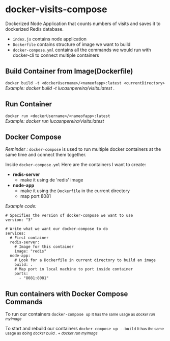 # docker-visits-compose

Dockerized Node Application that counts numbers of visits and saves it to dockerized Redis database.

- `index.js` contains node application
- `Dockerfile` contains structure of image we want to build
- `docker-compose.yml` contains all the commands we would run with docker-cli to connect multiple containers

## Build Container from Image(Dockerfile)

`docker build -t <dockerUsername>/<nameofapp>:latest <currentDirectory>` <br>
<i>Example: docker build -t lucasnpereira/visits:latest . </i>

## Run Container

`docker run <dockerUsername>/<nameofapp>:latest` <br>
<i>Example: docker run lucasnpereira/visits:latest</i>

## Docker Compose

<i>Reminder : </i> `docker-compose` is used to run multiple docker containers at the same time and connect them together.

Inside `docker-compose.yml`
Here are the containers I want to create:

- <b>redis-server</b>
  - make it using de 'redis' image
- <b>node-app</b>
  - make it using the `Dockerfile` in the current directory
  - map port 8081

<i>Example code:</i>

```
# Specifies the version of docker-compose we want to use
version: "3"

# Write what we want our docker-compose to do
services:
  # First container
  redis-server:
    # Image for this container
    image: "redis"
  node-app:
    # Look for a Dockerfile in current directory to build an image
    build: .
    # Map port in local machine to port inside container
    ports:
      - "8081:8081"

```

## Run containers with Docker Compose Commands

To run our containers
`docker-compose up`
<small> It has the same usage as <i> docker run myImage </i> </small>

To start and rebuild our containers
`docker-compose up --build`
<small> It has the same usage as doing <i> docker build . </i> + <i> docker run myImage </i> </small>
